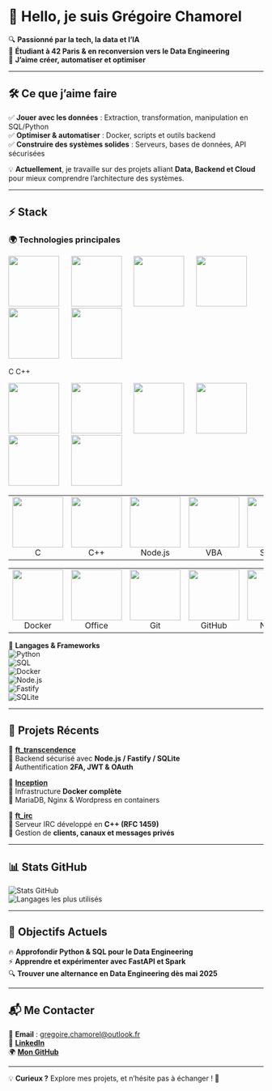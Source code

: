 # 👋 Hello, je suis Grégoire Chamorel  

🔍 **Passionné par la tech, la data et l’IA**  
🎯 **Étudiant à 42 Paris & en reconversion vers le Data Engineering**  
🚀 **J’aime créer, automatiser et optimiser**  

---  

## 🛠 Ce que j’aime faire  

✅ **Jouer avec les données** : Extraction, transformation, manipulation en SQL/Python  
✅ **Optimiser & automatiser** : Docker, scripts et outils backend  
✅ **Construire des systèmes solides** : Serveurs, bases de données, API sécurisées  

💡 **Actuellement**, je travaille sur des projets alliant **Data, Backend et Cloud** pour mieux comprendre l’architecture des systèmes.  

---  

## ⚡ Stack  

### 🌍 Technologies principales  
<p>
  <img src="https://github.com/user-attachments/assets/db46f740-a682-4a41-83ae-41e797ae31a8" width="100"/> &nbsp;&nbsp;&nbsp;&nbsp;
  <img src="https://github.com/user-attachments/assets/3f44dfa4-d325-4c26-a308-972ab27f9cdd" width="100"/> &nbsp;&nbsp;&nbsp;&nbsp;
  <img src="https://github.com/user-attachments/assets/bf0bb7a1-c7c0-46d6-aba6-23c92239994e" width="100"/> &nbsp;&nbsp;&nbsp;&nbsp;
  <img src="https://github.com/user-attachments/assets/4f2fad10-d7c2-452a-9ef5-0da87d9bc203" width="100"/> &nbsp;&nbsp;&nbsp;&nbsp;
  <img src="https://github.com/user-attachments/assets/25e5da21-aed7-40ad-a6fa-91643e34991e" width="100"/> &nbsp;&nbsp;&nbsp;&nbsp;
  <img src="https://github.com/user-attachments/assets/5fee33e6-a882-450f-b719-7bca14c1b0c3" width="100"/>
</p>
                                                   C                                              C++
</p>
  <img src="https://github.com/user-attachments/assets/d14b3b0c-7539-4db4-9211-8b9ade75bead" width="100"/> &nbsp;&nbsp;&nbsp;&nbsp;
  <img src="https://github.com/user-attachments/assets/f3219eac-412b-4060-ab41-0276b64cc5eb" width="100"/> &nbsp;&nbsp;&nbsp;&nbsp;
  <img src="https://github.com/user-attachments/assets/42a6cddb-0673-4e1c-881e-43014de40203" width="100"/> &nbsp;&nbsp;&nbsp;&nbsp; 
  <img src="https://github.com/user-attachments/assets/69615b2a-1f4e-4466-af10-2ed2094db69a" width="100"/> &nbsp;&nbsp;&nbsp;&nbsp;
  <img src="https://github.com/user-attachments/assets/2389352b-fd95-4d35-a948-0d97c68b5d6b" width="100"/> &nbsp;&nbsp;&nbsp;&nbsp;
  <img src="https://github.com/user-attachments/assets/d7810e35-5d96-4a7b-ac75-33efeff63f9e" width="100"/>
</p>


<table border="0">
  <tr>
    <td align="center"><img src="https://github.com/user-attachments/assets/db46f740-a682-4a41-83ae-41e797ae31a8" width="100"/><br>C</td>
    <td align="center"><img src="https://github.com/user-attachments/assets/3f44dfa4-d325-4c26-a308-972ab27f9cdd" width="100"/><br>C++</td>
    <td align="center"><img src="https://github.com/user-attachments/assets/bf0bb7a1-c7c0-46d6-aba6-23c92239994e" width="100"/><br>Node.js</td>
    <td align="center"><img src="https://github.com/user-attachments/assets/4f2fad10-d7c2-452a-9ef5-0da87d9bc203" width="100"/><br>VBA</td>
    <td align="center"><img src="https://github.com/user-attachments/assets/25e5da21-aed7-40ad-a6fa-91643e34991e" width="100"/><br>SQLite</td>
    <td align="center"><img src="https://github.com/user-attachments/assets/5fee33e6-a882-450f-b719-7bca14c1b0c3" width="100"/><br>MariaDB</td>
  </tr>
</table>

<table>
  <tr>
    <td align="center"><img src="https://github.com/user-attachments/assets/d14b3b0c-7539-4db4-9211-8b9ade75bead" width="100"/><br>Docker</td>
    <td align="center"><img src="https://github.com/user-attachments/assets/f3219eac-412b-4060-ab41-0276b64cc5eb" width="100"/><br>Office</td>
    <td align="center"><img src="https://github.com/user-attachments/assets/42a6cddb-0673-4e1c-881e-43014de40203" width="100"/><br>Git</td>
    <td align="center"><img src="https://github.com/user-attachments/assets/69615b2a-1f4e-4466-af10-2ed2094db69a" width="100"/><br>GitHub</td>
    <td align="center"><img src="https://github.com/user-attachments/assets/2389352b-fd95-4d35-a948-0d97c68b5d6b" width="100"/><br>Notion</td>
    <td align="center"><img src="https://github.com/user-attachments/assets/d7810e35-5d96-4a7b-ac75-33efeff63f9e" width="100"/><br>VM</td>
  </tr>
</table>


📌 **Langages & Frameworks**  
![Python](https://img.shields.io/badge/-Python-3776AB?style=flat&logo=python&logoColor=white)  
![SQL](https://img.shields.io/badge/-SQL-4479A1?style=flat&logo=postgresql&logoColor=white)  
![Docker](https://img.shields.io/badge/-Docker-2496ED?style=flat&logo=docker&logoColor=white)  
![Node.js](https://img.shields.io/badge/-Node.js-339933?style=flat&logo=node.js&logoColor=white)  
![Fastify](https://img.shields.io/badge/-Fastify-000000?style=flat&logo=fastify&logoColor=white)  
![SQLite](https://img.shields.io/badge/-SQLite-003B57?style=flat&logo=sqlite&logoColor=white)  

---  

## 🚀 Projets Récents  

📌 **[ft_transcendence](https://github.com/gchamore/ft_transcendence)**  
🔹 Backend sécurisé avec **Node.js / Fastify / SQLite**  
🔹 Authentification **2FA, JWT & OAuth**  

📌 **[Inception](https://github.com/gchamore/Inception)**  
🔹 Infrastructure **Docker complète**  
🔹 MariaDB, Nginx & Wordpress en containers  

📌 **[ft_irc](https://github.com/gchamore/ft_irc)**  
🔹 Serveur IRC développé en **C++ (RFC 1459)**  
🔹 Gestion de **clients, canaux et messages privés**  

---  

## 📊 Stats GitHub  

![Stats GitHub](https://github-readme-stats.vercel.app/api?username=gchamore&show_icons=true&theme=tokyonight)  
![Langages les plus utilisés](https://github-readme-stats.vercel.app/api/top-langs/?username=gchamore&layout=compact&theme=tokyonight)  

---  

## 🎯 Objectifs Actuels  

🔥 **Approfondir Python & SQL pour le Data Engineering**  
⚡ **Apprendre et expérimenter avec FastAPI et Spark**  
🔍 **Trouver une alternance en Data Engineering dès mai 2025**  

---  

## 📬 Me Contacter  

📩 **Email** : [gregoire.chamorel@outlook.fr](mailto:gregoire.chamorel@outlook.fr)  
💼 **[LinkedIn](https://www.linkedin.com/in/tonprofil)**  
🌍 **[Mon GitHub](https://github.com/gchamore)**  

---  

💡 **Curieux ?** Explore mes projets, et n’hésite pas à échanger ! 🚀

